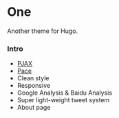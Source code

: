 # One
Another theme for Hugo.

### Intro
- [PJAX](https://github.com/MoOx/pjax)
- [Pace](https://github.com/HubSpot/pace)
- Clean style
- Responsive
- Google Analysis & Baidu Analysis
- Super light-weight tweet system
- About page

